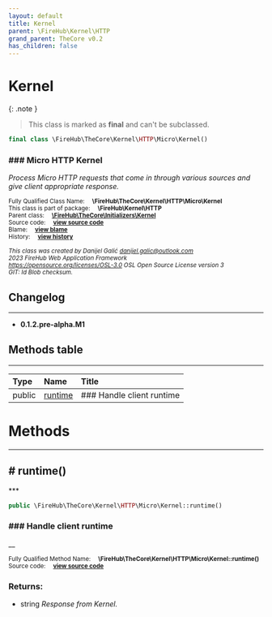 ```yaml
---
layout: default
title: Kernel
parent: \FireHub\Kernel\HTTP
grand_parent: TheCore v0.2
has_children: false
---
```


<link rel="stylesheet" type="text/css" href="/css/style.css" />

# Kernel

{: .note }
> This class is marked as **final** and can't be subclassed.


```php
final class \FireHub\TheCore\Kernel\HTTP\Micro\Kernel()
```

### ### Micro HTTP Kernel

_Process Micro HTTP requests that come in through various sources
and give client appropriate response._

<sub>Fully Qualified Class Name:  **\FireHub\TheCore\Kernel\HTTP\Micro\Kernel**</sub><br>
<sub>This class is part of package:  **\FireHub\Kernel\HTTP**</sub><br>
<sub>Parent class:  **[\FireHub\TheCore\Initializers\Kernel](/thecore/v0.2\FireHub\TheCore\Initializers\Kernel)**</sub><br>
<sub>Source code:  **[view source code](https://github.com/The-FireHub-Project/TheCore/blob/v1.0/src/kernel/http/micro/firehub.Kernel.php#L26)**</sub><br>
<sub>Blame:  **[view blame](https://github.com/The-FireHub-Project/TheCore/blame/v1.0/src/kernel/http/micro/firehub.Kernel.php)**</sub><br>
<sub>History:  **[view history](https://github.com/The-FireHub-Project/TheCore/commits/v1.0/src/kernel/http/micro/firehub.Kernel.php)**</sub><br>

<sub>_This class was created by Danijel Galić <danijel.galic@outlook.com>_</sub><br>
<sub>_2023 FireHub Web Application Framework_</sub><br>
<sub>_<https://opensource.org/licenses/OSL-3.0> OSL Open Source License version 3_</sub><br>
<sub>_GIT: $Id$ Blob checksum._</sub><br>

## Changelog
***

* **0.1.2.pre-alpha.M1** 


## Methods table
***

| Type  | Name  | Title |
| :---  | :---  | :---  |
|public |<a href="#runtime()">runtime</a>|### Handle client runtime|


# Methods
***


<h2><a name="runtime()"># runtime()</a></h2>
***

```php
public \FireHub\TheCore\Kernel\HTTP\Micro\Kernel::runtime()
```

### ### Handle client runtime

__

<sub>Fully Qualified Method Name:  **\FireHub\TheCore\Kernel\HTTP\Micro\Kernel::runtime()**</sub><br>
<sub>Source code:  **[view source code](https://github.com/The-FireHub-Project/TheCore/blob/v1.0/src/kernel/http/micro/firehub.Kernel.php#L31)**</sub><br>


### Returns:

* string _Response from Kernel._


